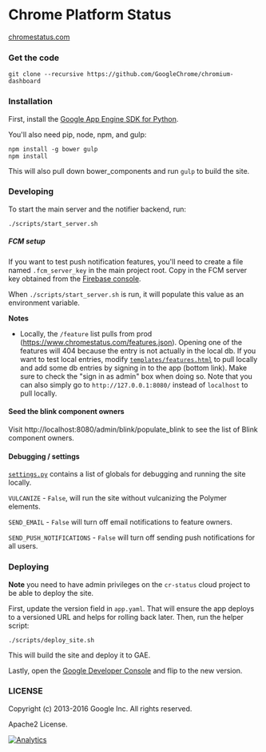 Chrome Platform Status
==================

[chromestatus.com](http://chromestatus.com/)

### Get the code

    git clone --recursive https://github.com/GoogleChrome/chromium-dashboard

### Installation

First, install the [Google App Engine SDK for Python](https://developers.google.com/appengine/downloads#Google_App_Engine_SDK_for_Python).

You'll also need pip, node, npm, and gulp:

    npm install -g bower gulp
    npm install

This will also pull down bower_components and run `gulp` to build the site.

### Developing

To start the main server and the notifier backend, run:

    ./scripts/start_server.sh

##### FCM setup

If you want to test push notification features, you'll need to create a file named
`.fcm_server_key` in the main project root. Copy in the FCM server key obtained
from the [Firebase console](https://firebase.corp.google.com/project/cr-status/settings/cloudmessaging/).

When `./scripts/start_server.sh` is run, it will populate this value as an environment variable.

**Notes**

- Locally, the `/feature` list pulls from prod (https://www.chromestatus.com/features.json). Opening one of the features will 404 because the entry is not actually in the local db. If you want to test local entries, modify [`templates/features.html`](https://github.com/GoogleChrome/chromium-dashboard/blob/0b3e3eb444f1e6b6751140f9524a2f60cdc2ca5d/templates/features.html#L181-L182) to pull locally and add some db entries by signing in to the app (bottom link). Make sure to check the "sign in as admin" box when doing so. Note that you can also simply go to `http://127.0.0.1:8080/` instead of `localhost` to pull locally.

#### Seed the blink component owners

Visit http://localhost:8080/admin/blink/populate_blink to see the list of Blink component owners.

#### Debugging / settings

[`settings.py`](https://github.com/GoogleChrome/chromium-dashboard/blob/master/settings.py) contains a list
of globals for debugging and running the site locally.

`VULCANIZE` - `False`, will run the site without vulcanizing the Polymer elements.

`SEND_EMAIL` - `False` will turn off email notifications to feature owners.

`SEND_PUSH_NOTIFICATIONS` - `False` will turn off sending push notifications for all users.

### Deploying

**Note** you need to have admin privileges on the `cr-status` cloud project to be
able to deploy the site.

First, update the version field in `app.yaml`. That will ensure the app deploys
to a versioned URL and helps for rolling back later. Then, run the helper script:

    ./scripts/deploy_site.sh

This will build the site and deploy it to GAE.

Lastly, open the [Google Developer Console](https://console.cloud.google.com/appengine/versions?project=cr-status&organizationId=433637338589&moduleId=default) and flip
to the new version.

### LICENSE

Copyright (c) 2013-2016 Google Inc. All rights reserved.

Apache2 License.


[![Analytics](https://ga-beacon.appspot.com/UA-39048143-2/GoogleChrome/chromium-dashboard/README)](https://github.com/igrigorik/ga-beacon)


